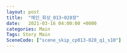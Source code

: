 ```yaml
---
layout: post
title:  "메인_회상_013~028장"
date:   2021-03-16 04:00:00 +0000
categories: Main
Tags: Story Main
SceneCode: ["scene_skip_cp013-028_q1_s10"]
---
```

